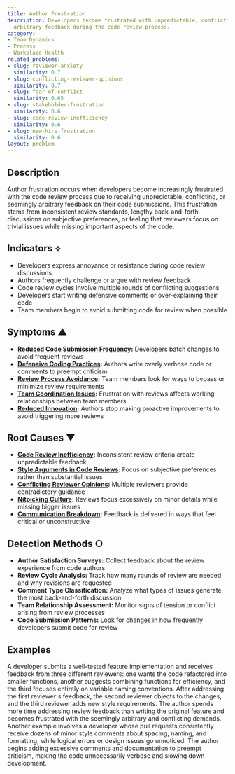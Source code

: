 ```yaml
---
title: Author Frustration
description: Developers become frustrated with unpredictable, conflicting, or seemingly
  arbitrary feedback during the code review process.
category:
- Team Dynamics
- Process
- Workplace Health
related_problems:
- slug: reviewer-anxiety
  similarity: 0.7
- slug: conflicting-reviewer-opinions
  similarity: 0.7
- slug: fear-of-conflict
  similarity: 0.65
- slug: stakeholder-frustration
  similarity: 0.6
- slug: code-review-inefficiency
  similarity: 0.6
- slug: new-hire-frustration
  similarity: 0.6
layout: problem
---
```


## Description

Author frustration occurs when developers become increasingly frustrated with the code review process due to receiving unpredictable, conflicting, or seemingly arbitrary feedback on their code submissions. This frustration stems from inconsistent review standards, lengthy back-and-forth discussions on subjective preferences, or feeling that reviewers focus on trivial issues while missing important aspects of the code.

## Indicators ⟡

- Developers express annoyance or resistance during code review discussions
- Authors frequently challenge or argue with review feedback
- Code review cycles involve multiple rounds of conflicting suggestions
- Developers start writing defensive comments or over-explaining their code
- Team members begin to avoid submitting code for review when possible

## Symptoms ▲

- **[Reduced Code Submission Frequency](reduced-code-submission-frequency.md):** Developers batch changes to avoid frequent reviews
- **[Defensive Coding Practices](defensive-coding-practices.md):** Authors write overly verbose code or comments to preempt criticism
- **[Review Process Avoidance](review-process-avoidance.md):** Team members look for ways to bypass or minimize review requirements
- **[Team Coordination Issues](team-coordination-issues.md):** Frustration with reviews affects working relationships between team members
- **[Reduced Innovation](reduced-innovation.md):** Authors stop making proactive improvements to avoid triggering more reviews

## Root Causes ▼

- **[Code Review Inefficiency](code-review-inefficiency.md):** Inconsistent review criteria create unpredictable feedback
- **[Style Arguments in Code Reviews](style-arguments-in-code-reviews.md):** Focus on subjective preferences rather than substantial issues
- **[Conflicting Reviewer Opinions](conflicting-reviewer-opinions.md):** Multiple reviewers provide contradictory guidance
- **[Nitpicking Culture](nitpicking-culture.md):** Reviews focus excessively on minor details while missing bigger issues
- **[Communication Breakdown](communication-breakdown.md):** Feedback is delivered in ways that feel critical or unconstructive

## Detection Methods ○

- **Author Satisfaction Surveys:** Collect feedback about the review experience from code authors
- **Review Cycle Analysis:** Track how many rounds of review are needed and why revisions are requested
- **Comment Type Classification:** Analyze what types of issues generate the most back-and-forth discussion
- **Team Relationship Assessment:** Monitor signs of tension or conflict arising from review processes
- **Code Submission Patterns:** Look for changes in how frequently developers submit code for review

## Examples

A developer submits a well-tested feature implementation and receives feedback from three different reviewers: one wants the code refactored into smaller functions, another suggests combining functions for efficiency, and the third focuses entirely on variable naming conventions. After addressing the first reviewer's feedback, the second reviewer objects to the changes, and the third reviewer adds new style requirements. The author spends more time addressing review feedback than writing the original feature and becomes frustrated with the seemingly arbitrary and conflicting demands. Another example involves a developer whose pull requests consistently receive dozens of minor style comments about spacing, naming, and formatting, while logical errors or design issues go unnoticed. The author begins adding excessive comments and documentation to preempt criticism, making the code unnecessarily verbose and slowing down development.